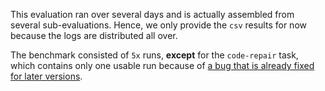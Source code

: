 This evaluation ran over several days and is actually assembled from several sub-evaluations. Hence, we only provide the `csv` results for now because the logs are distributed all over.

The benchmark consisted of `5x` runs, **except** for the `code-repair` task, which contains only one usable run because of [a bug that is already fixed for later versions](https://github.com/symflower/eval-dev-quality/commit/19011da21c3196e346d363148bf83989dc1f2a88).
